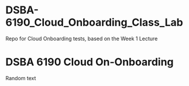 # DSBA-6190_Cloud_Onboarding_Class_Lab
Repo for Cloud Onboarding tests, based on the Week 1 Lecture
# DSBA 6190 Cloud On-Onboarding

Random text
